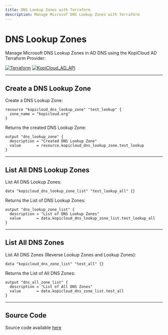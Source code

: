 ```yaml
---
title: DNS Lookup Zones with Terraform
description: Manage Microsof DNS Lookup Zones with Terraform
---
```


# DNS Lookup Zones

Manage Microsoft DNS Lookup Zones in AD DNS using the KopiCloud AD Terraform Provider:

[![Terraform](https://img.shields.io/badge/terraform-v1.3+-blue.svg)](https://www.terraform.io/downloads.html) [![KopiCloud_AD_API](https://img.shields.io/badge/kopiCloud_ad-v1.0+-blueviolet.svg)](https://www.kopicloud-ad-api.com)

----

## Create a DNS Lookup Zone

Create a DNS Lookup Zone:

```
resource "kopicloud_dns_lookup_zone" "test_lookup" {
  zone_name = "kopicloud.org"
}
```

Returns the created DNS Lookup Zone:

```
output "dns_lookup_zone" {
  description = "Created DNS Lookup Zone"
  value       = resource.kopicloud_dns_lookup_zone.test_lookup
}
```

----

## List All DNS Lookup Zones

List All DNS Lookup Zones:

```
data "kopicloud_dns_lookup_zone_list" "test_lookup_all" {}
```

Returns the List of DNS Lookup Zones:

```
output "dns_lookup_zone_list" {
  description = "List of DNS Lookup Zones"
  value       = data.kopicloud_dns_lookup_zone_list.test_lookup_all
}
```

----

## List All DNS Zones

List All DNS Zones (Reverse Lookup Zones and Lookup Zones):

```
data "kopicloud_dns_zone_list" "test_all" {}
```

Returns the List of All DNS Zones:

```
output "dns_all_zone_list" {
  description = "List of All DNS Zones"
  value       = data.kopicloud_dns_zone_list.test_all
}
```

----

## Source Code

Source code available [here](https://github.com/KopiCloud-AD-API/terraform-kopicloud-ad-api-dns-zones)
